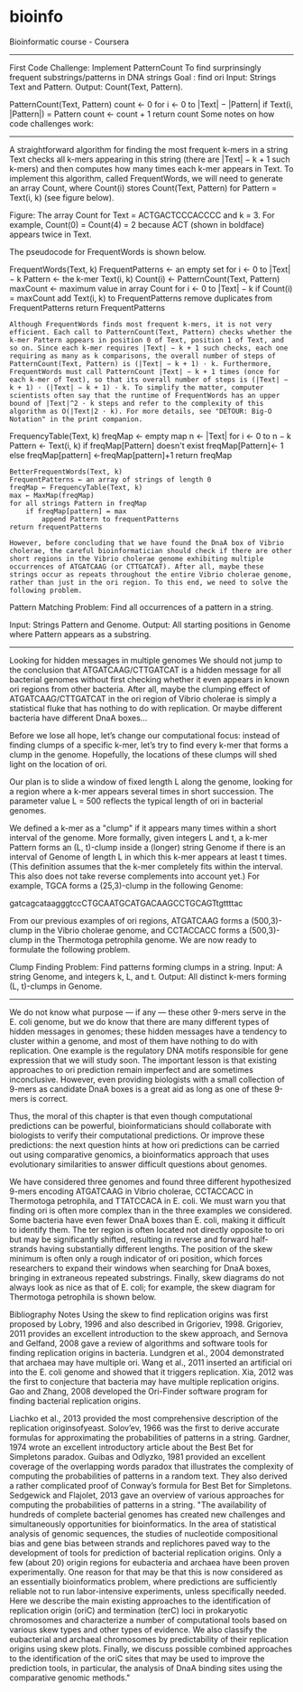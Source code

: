 # bioinfo
Bioinformatic course - Coursera

----------------------------------------------------------------------
First Code Challenge: Implement PatternCount
    To find surprinsingly frequent substrings/patterns in DNA strings 
    Goal : find ori
    Input: Strings Text and Pattern.
     Output: Count(Text, Pattern).

PatternCount(Text, Pattern)
  count ← 0
  for i ← 0 to |Text| − |Pattern|
    if Text(i, |Pattern|) = Pattern
      count ← count + 1
  return count
Some notes on how code challenges work:

------------------------------------------------------------------------
A straightforward algorithm for finding the most frequent k-mers in a string Text checks all k-mers appearing in this string (there are |Text| − k + 1 such k-mers) and then computes how many times each k-mer appears in Text. To implement this algorithm, called FrequentWords, we will need to generate an array Count, where Count(i) stores Count(Text, Pattern) for Pattern = Text(i, k) (see figure below).



Figure: The array Count for Text = ACTGACTCCCACCCC and k = 3. For example, Count(0) = Count(4) = 2 because ACT (shown in boldface) appears twice in Text.

The pseudocode for FrequentWords is shown below.

FrequentWords(Text, k)
    FrequentPatterns ← an empty set
    for i ← 0 to |Text| − k
        Pattern ← the k-mer Text(i, k)
        Count(i) ← PatternCount(Text, Pattern)
    maxCount ← maximum value in array Count
    for i ← 0 to |Text| − k
        if Count(i) = maxCount
            add Text(i, k) to FrequentPatterns
    remove duplicates from FrequentPatterns
    return FrequentPatterns

    Although FrequentWords finds most frequent k-mers, it is not very efficient. Each call to PatternCount(Text, Pattern) checks whether the k-mer Pattern appears in position 0 of Text, position 1 of Text, and so on. Since each k-mer requires |Text| − k + 1 such checks, each one requiring as many as k comparisons, the overall number of steps of PatternCount(Text, Pattern) is (|Text| − k + 1) · k. Furthermore, FrequentWords must call PatternCount |Text| − k + 1 times (once for each k-mer of Text), so that its overall number of steps is (|Text| − k + 1) · (|Text| − k + 1) · k. To simplify the matter, computer scientists often say that the runtime of FrequentWords has an upper bound of |Text|^2 · k steps and refer to the complexity of this algorithm as O(|Text|2 · k). For more details, see "DETOUR: Big-O Notation" in the print companion.


FrequencyTable(Text, k)
    freqMap ← empty map
    n ← |Text|
    for i ← 0 to n − k
        Pattern ← Text(i, k)
        if freqMap[Pattern] doesn't exist
            freqMap[Pattern]← 1
        else
           freqMap[pattern] ←freqMap[pattern]+1 
    return freqMap

    BetterFrequentWords(Text, k)
    FrequentPatterns ← an array of strings of length 0
    freqMap ← FrequencyTable(Text, k)
    max ← MaxMap(freqMap)
    for all strings Pattern in freqMap
        if freqMap[pattern] = max
            append Pattern to frequentPatterns
    return frequentPatterns

    However, before concluding that we have found the DnaA box of Vibrio cholerae, the careful bioinformatician should check if there are other short regions in the Vibrio cholerae genome exhibiting multiple occurrences of ATGATCAAG (or CTTGATCAT). After all, maybe these strings occur as repeats throughout the entire Vibrio cholerae genome, rather than just in the ori region. To this end, we need to solve the following problem.

Pattern Matching Problem: Find all occurrences of a pattern in a string.

Input: Strings Pattern and Genome.
Output: All starting positions in Genome where Pattern appears as a substring.

-----------------------------------------------------------------------
Looking for hidden messages in multiple genomes
We should not jump to the conclusion that ATGATCAAG/CTTGATCAT is a hidden message for all bacterial genomes without first checking whether it even appears in known ori regions from other bacteria. After all, maybe the clumping effect of ATGATCAAG/CTTGATCAT in the ori region of Vibrio cholerae is simply a statistical fluke that has nothing to do with replication. Or maybe different bacteria have different DnaA boxes…

Before we lose all hope, let’s change our computational focus: instead of finding clumps of a specific k-mer, let’s try to find every k-mer that forms a clump in the genome. Hopefully, the locations of these clumps will shed light on the location of ori.

Our plan is to slide a window of fixed length L along the genome, looking for a region where a k-mer appears several times in short succession. The parameter value L = 500 reflects the typical length of ori in bacterial genomes.

We defined a k-mer as a "clump" if it appears many times within a short interval of the genome. More formally, given integers L and t, a k-mer Pattern forms an (L, t)-clump inside a (longer) string Genome if there is an interval of Genome of length L in which this k-mer appears at least t times. (This definition assumes that the k-mer completely fits within the interval. This also does not take reverse complements into account yet.) For example, TGCA forms a (25,3)-clump in the following Genome:

gatcagcataagggtccCTGCAATGCATGACAAGCCTGCAGTtgttttac

From our previous examples of ori regions, ATGATCAAG forms a (500,3)-clump in the Vibrio cholerae genome, and CCTACCACC forms a (500,3)-clump in the Thermotoga petrophila genome. We are now ready to formulate the following problem.

Clump Finding Problem: Find patterns forming clumps in a string.
     Input: A string Genome, and integers k, L, and t.
     Output: All distinct k-mers forming (L, t)-clumps in Genome.


----------------------------------------------------------------------
We do not know what purpose — if any — these other 9-mers serve in the E. coli genome, but we do know that there are many different types of hidden messages in genomes; these hidden messages have a tendency to cluster within a genome, and most of them have nothing to do with replication. One example is the regulatory DNA motifs responsible for gene expression that we will study soon. The important lesson is that existing approaches to ori prediction remain imperfect and are sometimes inconclusive. However, even providing biologists with a small collection of 9-mers as candidate DnaA boxes is a great aid as long as one of these 9-mers is correct.

Thus, the moral of this chapter is that even though computational predictions can be powerful, bioinformaticians should collaborate with biologists to verify their computational predictions. Or improve these predictions: the next question hints at how ori predictions can be carried out using comparative genomics, a bioinformatics approach that uses evolutionary similarities to answer difficult questions about genomes.

We have considered three genomes and found three different hypothesized 9-mers encoding ATGATCAAG in Vibrio cholerae, CCTACCACC in Thermotoga petrophila, and TTATCCACA in E. coli. We must warn you that finding ori is often more complex than in the three examples we considered. Some bacteria have even fewer DnaA boxes than E. coli, making it difficult to identify them. The ter region is often located not directly opposite to ori but may be significantly shifted, resulting in reverse and forward half-strands having substantially different lengths. The position of the skew minimum is often only a rough indicator of ori position, which forces researchers to expand their windows when searching for DnaA boxes, bringing in extraneous repeated substrings. Finally, skew diagrams do not always look as nice as that of E. coli; for example, the skew diagram for Thermotoga petrophila is shown below.


Bibliography Notes
Using the skew to find replication origins was first proposed by Lobry, 1996 and also described in Grigoriev, 1998. Grigoriev, 2011 provides an excellent introduction to the skew approach, and Sernova and Gelfand, 2008 gave a review of algorithms and software tools for finding replication origins in bacteria. Lundgren et al., 2004 demonstrated that archaea may have multiple ori. Wang et al., 2011 inserted an artificial ori into the E. coli genome and showed that it triggers replication. Xia, 2012 was the first to conjecture that bacteria may have multiple replication origins. Gao and Zhang, 2008 developed the Ori-Finder software program for finding bacterial replication origins.

Liachko et al., 2013 provided the most comprehensive description of the replication originsofyeast. Solov’ev, 1966 was the first to derive accurate formulas for approximating the probabilities of patterns in a string. Gardner, 1974 wrote an excellent introductory article about the Best Bet for Simpletons paradox. Guibas and Odlyzko, 1981 provided an excellent coverage of the overlapping words paradox that illustrates the complexity of computing the probabilities of patterns in a random text. They also derived a rather complicated proof of Conway’s formula for Best Bet for Simpletons. Sedgewick and Flajolet, 2013 gave an overview of various approaches for computing the probabilities of patterns in a string.
"The availability of hundreds of complete bacterial genomes has created new challenges and simultaneously opportunities for bioinformatics. In the area of statistical analysis of genomic sequences, the studies of nucleotide compositional bias and gene bias between strands and replichores paved way to the development of tools for prediction of bacterial replication origins. Only a few (about 20) origin regions for eubacteria and archaea have been proven experimentally. One reason for that may be that this is now considered as an essentially bioinformatics problem, where predictions are sufficiently reliable not to run labor-intensive experiments, unless specifically needed. Here we describe the main existing approaches to the identification of replication origin (oriC) and termination (terC) loci in prokaryotic chromosomes and characterize a number of computational tools based on various skew types and other types of evidence. We also classify the eubacterial and archaeal chromosomes by predictability of their replication origins using skew plots. Finally, we discuss possible combined approaches to the identification of the oriC sites that may be used to improve the prediction tools, in particular, the analysis of DnaA binding sites using the comparative genomic methods."